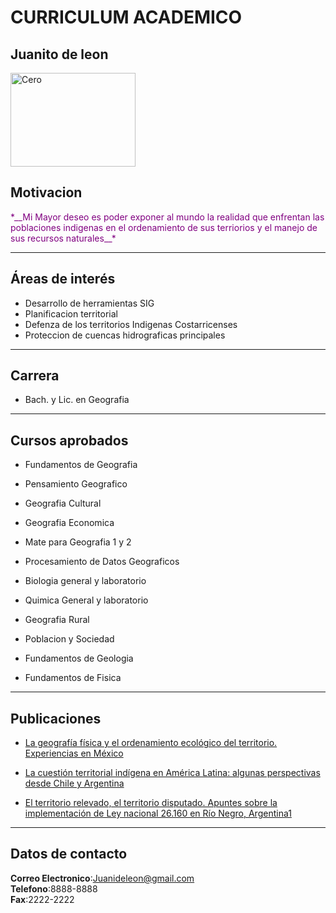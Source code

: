 # __CURRICULUM ACADEMICO__

## __Juanito de leon__

<img src="https://us.123rf.com/450wm/ammentorp/ammentorp1812/ammentorp181200327/114245914-empresario-sonriente-de-pie-al-aire-libre-con-los-brazos-cruzados-.jpg?ver=6" alt="Cero" style="width:200px;height:150px;">

## __Motivacion__

 <p style="color:purple;"> *__Mi Mayor deseo es poder exponer al mundo la realidad que enfrentan las poblaciones indigenas en el ordenamiento de sus terriorios y el manejo de sus recursos naturales__* </p>

____________________________________________________________________

## __Áreas de interés__

- Desarrollo de herramientas SIG  
- Planificacion territorial
- Defenza de los territorios Indigenas Costarricenses
- Proteccion de cuencas hidrograficas principales 

___________________________________________________________________

## __Carrera__

- Bach. y Lic. en Geografia

___________________________________________________________________

## __Cursos aprobados__

- Fundamentos de Geografia

- Pensamiento Geografico

- Geografia Cultural

- Geografia Economica

- Mate para Geografia 1 y 2

- Procesamiento de Datos Geograficos

- Biologia general y laboratorio

- Quimica General y laboratorio

- Geografia Rural

- Poblacion y Sociedad

- Fundamentos de Geologia

- Fundamentos de Fisica

_____________________________________________________________________

## __Publicaciones__

- [La geografía física y
el ordenamiento ecológico
del territorio. Experiencias en México](https://www.redalyc.org/pdf/539/53907604.pdf)

- [La cuestión territorial indígena en
América Latina: algunas perspectivas
desde Chile y Argentina](https://www.redalyc.org/pdf/300/30042325001.pdf)

- [El territorio relevado,
el territorio disputado. Apuntes sobre la
implementación de Ley nacional 26.160
en Río Negro, Argentina1](https://www.redalyc.org/pdf/300/30042325002.pdf)
_____________________________________________________________________

## __Datos de contacto__

__Correo Electronico__:Juanideleon@gmail.com  
__Telefono__:8888-8888  
__Fax__:2222-2222  

